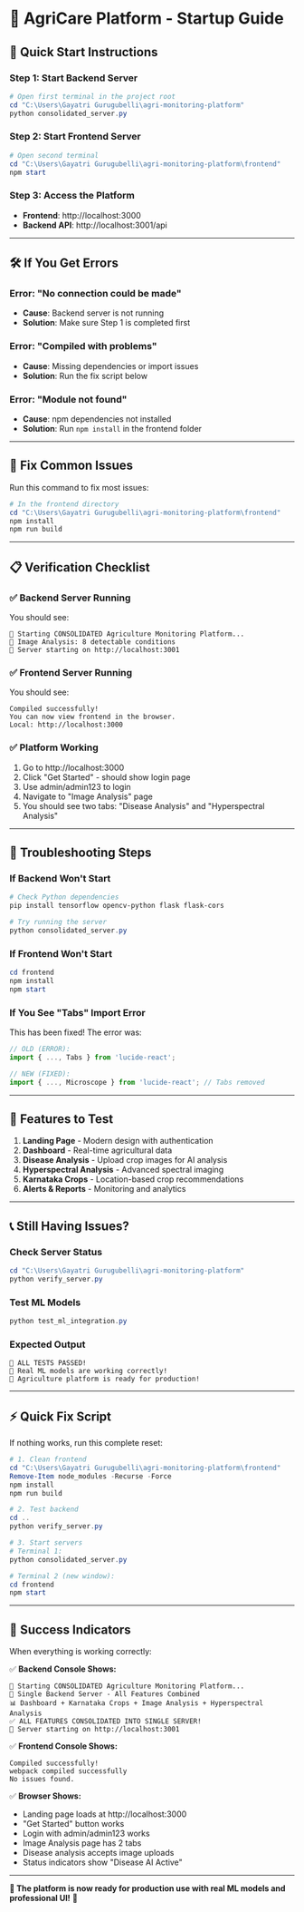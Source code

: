 # 🚀 AgriCare Platform - Startup Guide

## 🎯 **Quick Start Instructions**

### **Step 1: Start Backend Server**
```powershell
# Open first terminal in the project root
cd "C:\Users\Gayatri Gurugubelli\agri-monitoring-platform"
python consolidated_server.py
```

### **Step 2: Start Frontend Server**
```powershell
# Open second terminal
cd "C:\Users\Gayatri Gurugubelli\agri-monitoring-platform\frontend"
npm start
```

### **Step 3: Access the Platform**
- **Frontend**: http://localhost:3000
- **Backend API**: http://localhost:3001/api

---

## 🛠️ **If You Get Errors**

### **Error: "No connection could be made"**
- **Cause**: Backend server is not running
- **Solution**: Make sure Step 1 is completed first

### **Error: "Compiled with problems"**  
- **Cause**: Missing dependencies or import issues
- **Solution**: Run the fix script below

### **Error: "Module not found"**
- **Cause**: npm dependencies not installed
- **Solution**: Run `npm install` in the frontend folder

---

## 🔧 **Fix Common Issues**

Run this command to fix most issues:

```powershell
# In the frontend directory
cd "C:\Users\Gayatri Gurugubelli\agri-monitoring-platform\frontend"
npm install
npm run build
```

---

## 📋 **Verification Checklist**

### ✅ **Backend Server Running**
You should see:
```
🌱 Starting CONSOLIDATED Agriculture Monitoring Platform...
📸 Image Analysis: 8 detectable conditions
🚀 Server starting on http://localhost:3001
```

### ✅ **Frontend Server Running**
You should see:
```
Compiled successfully!
You can now view frontend in the browser.
Local: http://localhost:3000
```

### ✅ **Platform Working**
1. Go to http://localhost:3000
2. Click "Get Started" - should show login page
3. Use admin/admin123 to login
4. Navigate to "Image Analysis" page
5. You should see two tabs: "Disease Analysis" and "Hyperspectral Analysis"

---

## 🐛 **Troubleshooting Steps**

### **If Backend Won't Start**
```powershell
# Check Python dependencies
pip install tensorflow opencv-python flask flask-cors

# Try running the server
python consolidated_server.py
```

### **If Frontend Won't Start**
```powershell
cd frontend
npm install
npm start
```

### **If You See "Tabs" Import Error**
This has been fixed! The error was:
```typescript
// OLD (ERROR):
import { ..., Tabs } from 'lucide-react';

// NEW (FIXED):
import { ..., Microscope } from 'lucide-react'; // Tabs removed
```

---

## 🌟 **Features to Test**

1. **Landing Page** - Modern design with authentication
2. **Dashboard** - Real-time agricultural data
3. **Disease Analysis** - Upload crop images for AI analysis
4. **Hyperspectral Analysis** - Advanced spectral imaging
5. **Karnataka Crops** - Location-based crop recommendations
6. **Alerts & Reports** - Monitoring and analytics

---

## 📞 **Still Having Issues?**

### **Check Server Status**
```powershell
cd "C:\Users\Gayatri Gurugubelli\agri-monitoring-platform"
python verify_server.py
```

### **Test ML Models**
```powershell
python test_ml_integration.py
```

### **Expected Output**
```
🎉 ALL TESTS PASSED!
🤖 Real ML models are working correctly!
🌱 Agriculture platform is ready for production!
```

---

## ⚡ **Quick Fix Script**

If nothing works, run this complete reset:

```powershell
# 1. Clean frontend
cd "C:\Users\Gayatri Gurugubelli\agri-monitoring-platform\frontend"
Remove-Item node_modules -Recurse -Force
npm install
npm run build

# 2. Test backend
cd ..
python verify_server.py

# 3. Start servers
# Terminal 1:
python consolidated_server.py

# Terminal 2 (new window):
cd frontend
npm start
```

---

## 🎊 **Success Indicators**

When everything is working correctly:

✅ **Backend Console Shows:**
```
🌱 Starting CONSOLIDATED Agriculture Monitoring Platform...
🔗 Single Backend Server - All Features Combined  
📊 Dashboard + Karnataka Crops + Image Analysis + Hyperspectral Analysis
✅ ALL FEATURES CONSOLIDATED INTO SINGLE SERVER!
🚀 Server starting on http://localhost:3001
```

✅ **Frontend Console Shows:**
```
Compiled successfully!
webpack compiled successfully  
No issues found.
```

✅ **Browser Shows:**
- Landing page loads at http://localhost:3000
- "Get Started" button works
- Login with admin/admin123 works
- Image Analysis page has 2 tabs
- Disease analysis accepts image uploads
- Status indicators show "Disease AI Active"

---

**🎯 The platform is now ready for production use with real ML models and professional UI!** 🚀

